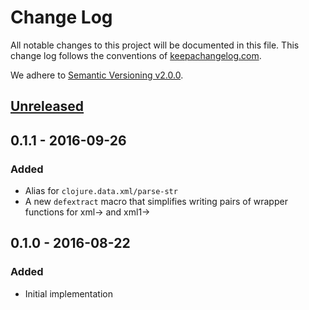 # Change Log
All notable changes to this project will be documented in this
file. This change log follows the conventions
of [keepachangelog.com](http://keepachangelog.com/).

We adhere to [Semantic Versioning v2.0.0](http://semver.org/).

## [Unreleased]

## 0.1.1 - 2016-09-26
### Added
- Alias for `clojure.data.xml/parse-str`
- A new `defextract` macro that simplifies writing pairs of wrapper
  functions for xml-> and xml1->

## 0.1.0 - 2016-08-22
### Added
- Initial implementation

[Unreleased]: https://github.com/RadicalZephyr/wrest-xml/compare/v0.1.1...HEAD
